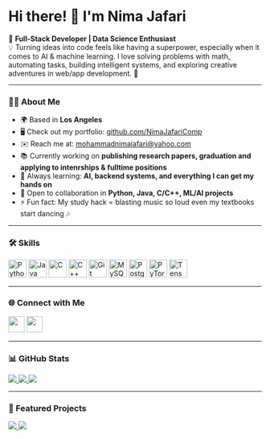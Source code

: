 # Hi there! 👋 I'm Nima Jafari

🚀 **Full-Stack Developer | Data Science Enthusiast**  
💡 Turning ideas into code feels like having a superpower, especially when it comes to AI & machine learning. I love solving problems with math, automating tasks, building intelligent systems, and exploring creative adventures in web/app development. 🌟

---

### 👨‍💻 About Me
- 🌍 Based in **Los Angeles**
- 🖥️ Check out my portfolio: [github.com/NimaJafariComp](https://github.com/NimaJafariComp)
- ✉️ Reach me at: [mohammadnimajafari@yahoo.com](mailto:mohammadnimajafari@yahoo.com)
- 📚 Currently working on **publishing research papers, graduation and applying to intenrships & fulltime positions**
- 🧠 Always learning: **AI, backend systems, and everything I can get my hands on**
- 🤝 Open to collaboration in **Python, Java, C/C++, ML/AI projects**
- ⚡ Fun fact: My study hack = blasting music so loud even my textbooks start dancing 🎶

---

### 🛠️ Skills

<p align="left">
<a href="https://www.python.org/" target="_blank"><img src="https://raw.githubusercontent.com/danielcranney/readme-generator/main/public/icons/skills/python-colored.svg" width="36" height="36" alt="Python"/></a>
<a href="https://www.oracle.com/java/" target="_blank"><img src="https://raw.githubusercontent.com/danielcranney/readme-generator/main/public/icons/skills/java-colored.svg" width="36" height="36" alt="Java"/></a>
<a href="https://docs.microsoft.com/en-us/cpp/" target="_blank"><img src="https://raw.githubusercontent.com/danielcranney/readme-generator/main/public/icons/skills/c-colored.svg" width="36" height="36" alt="C"/></a>
<a href="https://docs.microsoft.com/en-us/cpp/" target="_blank"><img src="https://raw.githubusercontent.com/danielcranney/readme-generator/main/public/icons/skills/cplusplus-colored.svg" width="36" height="36" alt="C++"/></a>
<a href="https://git-scm.com/" target="_blank"><img src="https://raw.githubusercontent.com/danielcranney/readme-generator/main/public/icons/skills/git-colored.svg" width="36" height="36" alt="Git"/></a>
<a href="https://www.mysql.com/" target="_blank"><img src="https://raw.githubusercontent.com/danielcranney/readme-generator/main/public/icons/skills/mysql-colored.svg" width="36" height="36" alt="MySQL"/></a>
<a href="https://www.postgresql.org/" target="_blank"><img src="https://raw.githubusercontent.com/danielcranney/readme-generator/main/public/icons/skills/postgresql-colored.svg" width="36" height="36" alt="PostgreSQL"/></a>
<a href="https://pytorch.org/" target="_blank"><img src="https://raw.githubusercontent.com/danielcranney/readme-generator/main/public/icons/skills/pytorch-colored.svg" width="36" height="36" alt="PyTorch"/></a>
<a href="https://www.tensorflow.org/" target="_blank"><img src="https://raw.githubusercontent.com/danielcranney/readme-generator/main/public/icons/skills/tensorflow-colored.svg" width="36" height="36" alt="TensorFlow"/></a>
</p>

---

### 🌐 Connect with Me
<p align="left">
<a href="https://github.com/NimaJafariComp" target="_blank"><img src="https://raw.githubusercontent.com/danielcranney/readme-generator/main/public/icons/socials/github.svg" width="32" height="32"/></a>
<a href="https://www.linkedin.com/in/mohammadnima-jafari-7869bb189/" target="_blank"><img src="https://raw.githubusercontent.com/danielcranney/readme-generator/main/public/icons/socials/linkedin.svg" width="32" height="32"/></a>
</p>

---

### 📊 GitHub Stats

<a href="https://github.com/NimaJafariComp">
  <img src="https://github-readme-stats.vercel.app/api?username=NimaJafariComp&show_icons=true&count_private=true&title_color=ef4444&text_color=000000&icon_color=6366f1&bg_color=ffffff&hide_border=true"/>
</a>

<a href="https://github.com/NimaJafariComp">
  <img src="https://github-readme-streak-stats.herokuapp.com/?user=NimaJafariComp&stroke=000000&background=ffffff&ring=ef4444&fire=ef4444&currStreakNum=000000&currStreakLabel=ef4444&sideNums=000000&sideLabels=000000&dates=000000&hide_border=true"/>
</a>

<a href="https://github.com/NimaJafariComp">
  <img src="https://github-readme-stats.vercel.app/api/top-langs/?username=NimaJafariComp&langs_count=10&title_color=ef4444&text_color=000000&icon_color=6366f1&bg_color=ffffff&hide_border=true&locale=en"/>
</a>

---

### 📌 Featured Projects

<a href="https://github.com/NimaJafariComp/weather-forecasting-project">
  <img src="https://github-readme-stats.vercel.app/api/pin/?username=NimaJafariComp&repo=weather-forecasting-project&title_color=ef4444&text_color=000000&icon_color=6366f1&bg_color=ffffff&hide_border=true"/>
</a>

<a href="https://github.com/NimaJafariComp/SDC-DiscordBot">
  <img src="https://github-readme-stats.vercel.app/api/pin/?username=NimaJafariComp&repo=SDC-DiscordBot&title_color=ef4444&text_color=000000&icon_color=6366f1&bg_color=ffffff&hide_border=true"/>
</a>

